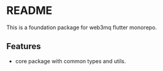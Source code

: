 # README

This is a foundation package for web3mq flutter monorepo.

## Features

- core package with common types and utils.
